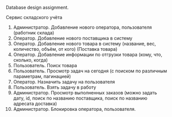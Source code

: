 Database design assignment.

Сервис складского учёта

1. Администратор. Добавление нового оператора, пользователя (работник склада)
2. Оператор. Добавление нового поставщика в систему
3. Оператор. Добавление нового товара в систему (название, вес, количество, объём, от кого) (Поставка товара)
4. Оператор. Добавление информации по отгрузки товара (кому, что, сколько, когда)
5. Пользователь. Поиск товара
6. Пользователь. Просмотр задач на сегодня (с поиском по различным параметрам, пагинацией)
7. Оператор. Назначить задачу на пользователя
8. Пользователь. Взять задачу в работу
9. Администратор. Просмотр выполненных заказов (можно задать дату, id, поиск по названию поставщика, поиск по названию адресата доставка)
10. Администратор. Блокировка оператора, пользователя.
